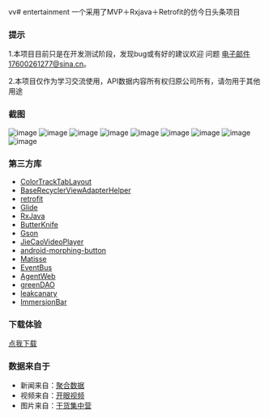 vv# entertainment 一个采用了MVP＋Rxjava＋Retrofit的仿今日头条项目

### 提示
1.本项目目前只是在开发测试阶段，发现bug或有好的建议欢迎 问题 电子邮件17600261277@sina.cn。

2.本项目仅作为学习交流使用，API数据内容所有权归原公司所有，请勿用于其他用途

### 截图

![image](https://github.com/7hundeR/entertainment/blob/master/screens/%E6%96%B0%E9%97%BB%E6%A8%A1%E5%9D%97.gif)
![image](https://github.com/7hundeR/entertainment/blob/master/screens/%E6%96%B0%E9%97%BB%E6%A8%A1%E5%9D%97.gif)
![image](https://github.com/7hundeR/entertainment/blob/13eff5d92fa0277c7a7303acaf2b65cc121d89f4/screens/%E5%9B%BE%E7%89%87%E6%A8%A1%E5%9D%97.gif)
![image](https://github.com/7hundeR/entertainment/blob/13eff5d92fa0277c7a7303acaf2b65cc121d89f4/screens/%E5%BE%AE%E5%A4%B4%E6%9D%A1%E6%A8%A1%E5%9D%97.gif)
![image](https://github.com/7hundeR/entertainment/blob/master/screens/%E5%9B%BE%E7%89%87%E5%88%97%E8%A1%A8.jpg)
![image](https://github.com/7hundeR/entertainment/blob/master/screens/%E5%9B%BE%E7%89%87%E8%AF%A6%E6%83%85.jpg)
![image](https://github.com/7hundeR/entertainment/blob/master/screens/%E8%A7%86%E9%A2%91%E5%88%97%E8%A1%A8.jpg)
![image](https://github.com/7hundeR/entertainment/blob/master/screens/%E8%A7%86%E9%A2%91%E8%AF%A6%E6%83%85.jpg)
![image](https://github.com/7hundeR/entertainment/blob/master/screens/%E5%85%A8%E9%83%A8%E8%AF%84%E8%AE%BA.jpg)

### 第三方库

- [ColorTrackTabLayout](https://github.com/yewei02538/ColorTrackTabLayout)
- [BaseRecyclerViewAdapterHelper](https://github.com/CymChad/BaseRecyclerViewAdapterHelper)
- [retrofit](https://github.com/square/retrofit)
- [Glide](https://github.com/bumptech/glide)
- [RxJava](https://github.com/ReactiveX/RxJava)
- [ButterKnife](https://github.com/JakeWharton/butterknife)
- [Gson](https://github.com/google/gson)
- [JieCaoVideoPlayer](https://github.com/lipangit/JieCaoVideoPlayer)
- [android-morphing-button](https://github.com/dmytrodanylyk/android-morphing-button)
- [Matisse](https://github.com/zhihu/Matisse)
- [EventBus](https://github.com/greenrobot/EventBus)
- [AgentWeb](https://github.com/Justson/AgentWeb)
- [greenDAO](https://github.com/greenrobot/greenDAO)
- [leakcanary](https://github.com/square/leakcanary)
- [ImmersionBar](https://github.com/gyf-dev/ImmersionBar)

### 下载体验
[点我下载](https://fir.im/todayTop)

### 数据来自于
- 新闻来自：[聚合数据](https://www.juhe.cn/)
- 视频来自：[开眼视频](http://www.eyepetizer.net/)
- 图片来自：[干货集中营](http://gank.io/api)
